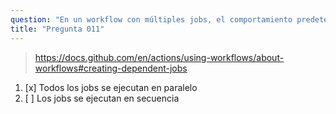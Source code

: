 ```yaml
---
question: "En un workflow con múltiples jobs, el comportamiento predeterminado es:"
title: "Pregunta 011"
---
```


> https://docs.github.com/en/actions/using-workflows/about-workflows#creating-dependent-jobs
1. [x] Todos los jobs se ejecutan en paralelo
1. [ ] Los jobs se ejecutan en secuencia

